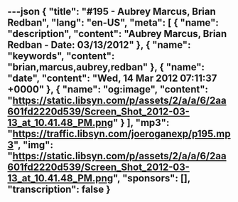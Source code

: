 ---json
{
  "title": "#195 - Aubrey Marcus, Brian Redban",
  "lang": "en-US",
  "meta": [
    {
      "name": "description",
      "content": "Aubrey Marcus, Brian Redban - Date: 03/13/2012"
    },
    {
      "name": "keywords",
      "content": "brian,marcus,aubrey,redban"
    },
    {
      "name": "date",
      "content": "Wed, 14 Mar 2012 07:11:37 +0000"
    },
    {
      "name": "og:image",
      "content": "https://static.libsyn.com/p/assets/2/a/a/6/2aa601fd2220d539/Screen_Shot_2012-03-13_at_10.41.48_PM.png"
    }
  ],
  "mp3": "https://traffic.libsyn.com/joeroganexp/p195.mp3",
  "img": "https://static.libsyn.com/p/assets/2/a/a/6/2aa601fd2220d539/Screen_Shot_2012-03-13_at_10.41.48_PM.png",
  "sponsors": [],
  "transcription": false
}
---
<episode-header />

<timemark seconds="0" />

<transcribe-call-to-action />

<episode-footer />